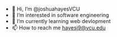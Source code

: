 - 👋 Hi, I’m @joshuahayesVCU
- 👀 I’m interested in software engineering 
- 🌱 I’m currently learning web devlopment 
- 📫 How to reach me hayesj9@vcu.edu

<!---
joshuahayesVCU/joshuahayesVCU is a ✨ special ✨ repository because its `README.md` (this file) appears on your GitHub profile.
You can click the Preview link to take a look at your changes.
--->
